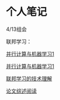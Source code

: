 # 个人笔记

4/13组会

联邦学习：

[并行计算与机器学习1](https://wzifu.github.io/Wzifu-Notes/%E8%81%94%E9%82%A6%E5%AD%A6%E4%B9%A0%E7%9B%B8%E5%85%B3/%E5%B9%B6%E8%A1%8C%E8%AE%A1%E7%AE%97%E4%B8%8E%E6%9C%BA%E5%99%A8%E5%AD%A6%E4%B9%A01.html)

[并行计算与机器学习1](https://wzifu.github.io/Wzifu-Notes/%E8%81%94%E9%82%A6%E5%AD%A6%E4%B9%A0%E7%9B%B8%E5%85%B3/%E5%B9%B6%E8%A1%8C%E8%AE%A1%E7%AE%97%E4%B8%8E%E6%9C%BA%E5%99%A8%E5%AD%A6%E4%B9%A02.html)

[联邦学习的技术理解](https://wzifu.github.io/Wzifu-Notes/%E8%81%94%E9%82%A6%E5%AD%A6%E4%B9%A0%E7%9B%B8%E5%85%B3/%E8%81%94%E9%82%A6%E5%AD%A6%E4%B9%A0%E7%9A%84%E6%8A%80%E6%9C%AF%E7%90%86%E8%A7%A3.html)

[论文综述阅读](https://wzifu.github.io/Wzifu-Notes/%E8%AE%BA%E6%96%87%E6%80%BB%E7%BB%93/%E8%81%94%E9%82%A6%E5%AD%A6%E4%B9%A0%E7%BB%BC%E8%BF%B0%E7%AC%94%E8%AE%B0.html)
